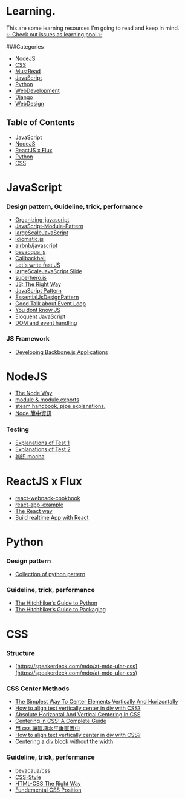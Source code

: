 Learning.
==
This are some learning resources I'm going to read and keep in mind.  
[:sparkles: Check out issues as learning pool :sparkles:](https://github.com/lockys/Learning/issues)

###Categories
- [NodeJS](https://github.com/lockys/Learning/labels/NodeJS)
- [CSS](https://github.com/lockys/Learning/labels/CSS)
- [MustRead](https://github.com/lockys/Learning/labels/MustRead)
- [JavaScript](https://github.com/lockys/Learning/labels/JavaScript)
- [Python](https://github.com/lockys/Learning/labels/Python)
- [WebDevelopment](https://github.com/lockys/Learning/labels/WebDevelopment)
- [Django](https://github.com/lockys/Learning/labels/Django)
- [WebDesign](https://github.com/lockys/Learning/labels/WebDesign)

## Table of Contents

- [JavaScript](#javascript)
- [NodeJS](#nodejs)
- [ReactJS x Flux](#reactjs-x-flux)
- [Python](#python--)
- [CSS](#css--)

JavaScript
==
### Design pattern, Guideline, trick, performance
- [Organizing-javascript](http://alistapart.com/article/the-design-of-code-organizing-javascript)  
- [JavaScript-Module-Pattern](https://css-tricks.com/how-do-you-structure-javascript-the-module-pattern-edition/)  
- [largeScaleJavaScript](http://addyosmani.com/largescalejavascript/)  
- [idiomatic.js](https://github.com/rwaldron/idiomatic.js)  
- [airbnb/javascript](https://github.com/airbnb/javascript)  
- [bevacqua.js](https://github.com/bevacqua/js)  
- [Callbackhell](http://callbackhell.com/)  
- [Let's write fast JS](https://medium.com/the-javascript-collection/lets-write-fast-javascript-2b03c5575d9e)  
- [largeScaleJavaScript Slide](http://www.slideshare.net/AddyOsmani/largescale-javascript-development)  
- [superhero.js](https://github.com/superherojs/superherojs)  
- [JS: The Right Way](http://jstherightway.org/)  
- [JavaScript Pattern](https://github.com/shichuan/javascript-patterns)  
- [EssentialJsDesignPattern](http://addyosmani.com/resources/essentialjsdesignpatterns/book/)
- [Good Talk about Event Loop](https://youtu.be/8aGhZQkoFbQ)
- [You dont know JS](https://github.com/getify/You-Dont-Know-JS)
- [Eloquent JavaScript](http://eloquentjavascript.net/)
- [DOM and event handling](http://quirksmode.org/js/contents.html)

### JS Framework
- [Developing Backbone.js Applications](http://addyosmani.github.io/backbone-fundamentals/)

NodeJS
==
- [The Node Way](http://thenodeway.io/)
- [module & module.exports](https://cnodejs.org/topic/5231a630101e574521e45ef8)
- [steam handbook, pipe explanations.](https://github.com/substack/stream-handbook)
- [Node 簡中資訊](https://github.com/youyudehexie/node123)

### Testing
- [Explanations of Test 1](http://samwize.com/2014/02/08/a-guide-to-mochas-describe-it-and-setup-hooks/)
- [Explanations of Test 2](http://syshen.cc/post/23479369750/mocha-node-js-unit-test)
- [初识 mocha](https://cnodejs.org/topic/516526766d38277306c7d277)

ReactJS x Flux
==
- [react-webpack-cookbook](https://github.com/christianalfoni/react-webpack-cookbook)
- [react-app-example](https://github.com/tylermcginnis/github-notetaker-egghead)
- [The React way](https://blog.risingstack.com/the-react-way-getting-started-tutorial/)
- [Build realtime App with React](https://scotch.io/tutorials/build-a-real-time-twitter-stream-with-node-and-react-js)

Python  
==
### Design pattern  
- [Collection of python pattern](https://github.com/faif/python-patterns)  

### Guideline, trick, performance
- [The Hitchhiker’s Guide to Python](http://docs.python-guide.org/en/latest/)  
- [The Hitchhiker’s Guide to Packaging](http://the-hitchhikers-guide-to-packaging.readthedocs.org/en/latest/index.html)

CSS  
==
### Structure  
- [https://speakerdeck.com/mdo/at-mdo-ular-css](https://speakerdeck.com/mdo/at-mdo-ular-css)   

### CSS Center Methods
- [The Simplest Way To Center Elements Vertically And Horizontally](http://tutorialzine.com/2015/09/quick-tip-the-simplest-way-to-center-elements-vertically-and-horizontally/)
- [How to align text vertically center in div with CSS?](http://stackoverflow.com/questions/8865458/how-to-align-text-vertically-center-in-div-with-css)
- [Absolute Horizontal And Vertical Centering In CSS](http://www.smashingmagazine.com/2013/08/absolute-horizontal-vertical-centering-css/)
- [Centering in CSS: A Complete Guide
](https://css-tricks.com/centering-css-complete-guide/)
- [用 css 讓區塊水平垂直置中](http://muki.tw/tech/css-div-center/)
- [How to align text vertically center in div with CSS?](http://stackoverflow.com/questions/8865458/how-to-align-text-vertically-center-in-div-with-css)
- [Centering a div block without the width](http://stackoverflow.com/questions/283961/centering-a-div-block-without-the-width)

### Guideline, trick, performance  
- [bevacaua/css](https://github.com/bevacqua/css)  
- [CSS-Style](https://github.com/byrichardpowell/CSS-Style)    
- [HTML-CSS The Right Way](https://github.com/renoirb/htmlcsstherightway)  
- [Fundemental CSS Position](http://www.barelyfitz.com/screencast/html-training/css/positioning/)
